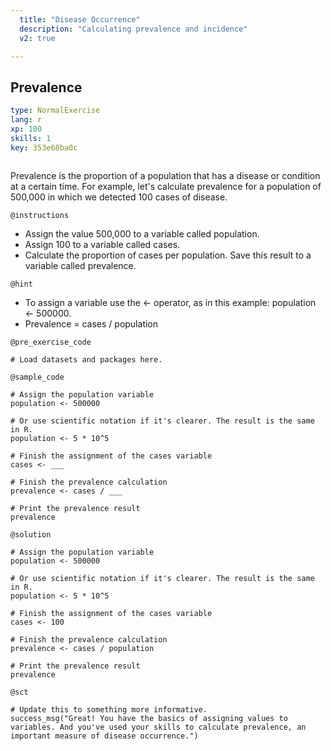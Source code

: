 ```yaml
---
  title: "Disease Occurrence"
  description: "Calculating prevalence and incidence"
  v2: true

---
```

## Prevalence

```yaml
type: NormalExercise
lang: r
xp: 100
skills: 1
key: 353e68ba0c



```

Prevalence is the proportion of a population that has a disease or condition at a certain time. For example, let's calculate prevalence for a population of 500,000 in which we detected 100 cases of disease.

`@instructions`
- Assign the value 500,000 to a variable called population.
- Assign 100 to a variable called cases.
- Calculate the proportion of cases per population. Save this result to a variable called prevalence.

`@hint`
- To assign a variable use the <- operator, as in this example: population <- 500000. 
- Prevalence = cases / population

`@pre_exercise_code`
```{r}
# Load datasets and packages here.
```
`@sample_code`
```{r}
# Assign the population variable
population <- 500000

# Or use scientific notation if it's clearer. The result is the same in R.
population <- 5 * 10^5

# Finish the assignment of the cases variable
cases <- ___

# Finish the prevalence calculation
prevalence <- cases / ___

# Print the prevalence result
prevalence
```
`@solution`
```{r}
# Assign the population variable
population <- 500000

# Or use scientific notation if it's clearer. The result is the same in R.
population <- 5 * 10^5

# Finish the assignment of the cases variable
cases <- 100

# Finish the prevalence calculation
prevalence <- cases / population

# Print the prevalence result
prevalence
```
`@sct`
```{r}
# Update this to something more informative.
success_msg("Great! You have the basics of assigning values to variables. And you've used your skills to calculate prevalence, an important measure of disease occurrence.")
```




